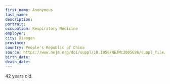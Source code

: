 ```yaml
---
first_name: Anonymous
last_name: _
description: 
portrait: 
occupation: Respiratory Medicine
employer: 
city: Xiaogan
province: 
country: People's Republic of China
source: https://www.nejm.org/doi/suppl/10.1056/NEJMc2005696/suppl_file/nejmc2005696_appendix.pdf
birth_date: 
death_date: 
---
```


42 years old.